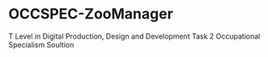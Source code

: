 # OCCSPEC-ZooManager
T Level in Digital Production, Design and Development Task 2 Occupational Specialism Soultion
